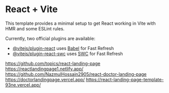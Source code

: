 # React + Vite

This template provides a minimal setup to get React working in Vite with HMR and some ESLint rules.

Currently, two official plugins are available:

- [@vitejs/plugin-react](https://github.com/vitejs/vite-plugin-react/blob/main/packages/plugin-react/README.md) uses [Babel](https://babeljs.io/) for Fast Refresh
- [@vitejs/plugin-react-swc](https://github.com/vitejs/vite-plugin-react-swc) uses [SWC](https://swc.rs/) for Fast Refresh


https://github.com/topics/react-landing-page
https://reactlandingpage1.netlify.app/
https://github.com/NazmulHossain2905/react-doctor-landing-page
https://doctorlandingpage.vercel.app/
https://react-landing-page-template-93ne.vercel.app/
